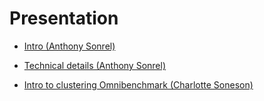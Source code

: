 
# Presentation

- [Intro (Anthony Sonrel)](https://docs.google.com/presentation/d/1KHYJJOWT5ZBHKhdzFVYmE41xRcASq2k5x2GK3jkGE-c/edit?usp=sharing)

- [Technical details (Anthony Sonrel)](https://docs.google.com/presentation/d/1KRJs_Md5BNwgLrcWKBnsB9cG18AS9jPF_RVAS32AUAc/edit?usp=sharing)

- [Intro to clustering Omnibenchmark (Charlotte Soneson)](https://docs.google.com/presentation/d/1GKiHKmOE9m7w1cy6Et9CbmYMaK4l10CzsKyxtYVYKwI/edit#slide=id.p)